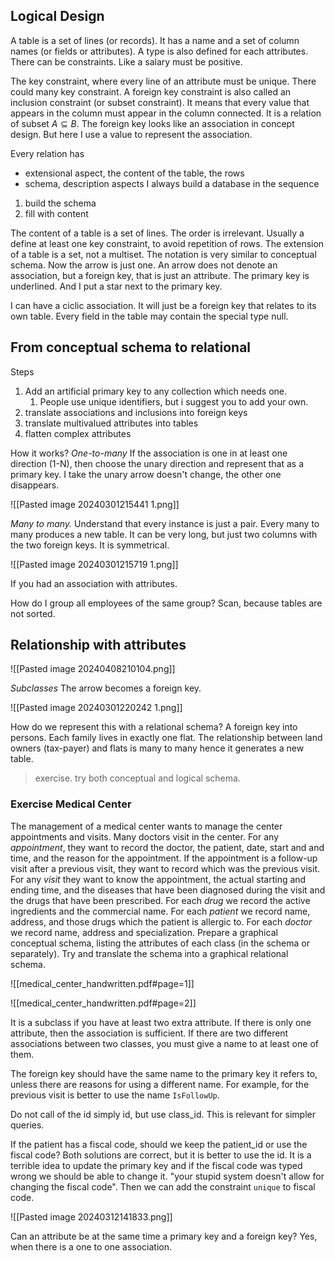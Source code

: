 
## Logical Design

A table is a set of lines (or records).
It has a name and a set of column names (or fields or attributes).
A type is also defined for each attributes.
There can be constraints. Like a salary must be positive.

The key constraint, where every line of an attribute must be unique. There could many key constraint.
A foreign key constraint is also called an inclusion constraint (or subset constraint). It means that every value that appears in the column must appear in the column connected. It is a relation of subset $A\subseteq B$.
The foreign key looks like an association in concept design. But here I use a value to represent the association.

Every relation has
- extensional aspect, the content of the table, the rows
- schema, description aspects
I always build a database in the sequence
1. build the schema
2. fill with content

The content of a table is a set of lines.
The order is irrelevant.
Usually a define at least one key constraint, to avoid repetition of rows.
The extension of a table is a set, not a multiset.
The notation is very similar to conceptual schema.
Now the arrow is just one. An arrow does not denote an association, but a foreign key, that is just an attribute.
The primary key is underlined. And I put a star next to the primary key.

I can have a ciclic association. It will just be a foreign key that relates to its own table. Every field in the table may contain the special type null. 

## From conceptual schema to relational
Steps
1. Add an artificial primary key to any collection which needs one.
	1. People use unique identifiers, but i suggest you to add your own.
2. translate associations and inclusions into foreign keys
3. translate multivalued attributes into tables
4. flatten complex attributes

How it works?
*One-to-many*
If the association is one in at least one direction (1-N), then choose the unary direction and represent that as a primary key.
I take the unary arrow doesn't change, the other one disappears.

![[Pasted image 20240301215441 1.png]]

*Many to many.*
Understand that every instance is just a pair.
Every many to many produces a new table.
It can be very long, but just two columns with the two foreign keys.
It is symmetrical.

![[Pasted image 20240301215719 1.png]]

If you had an association with attributes.


How do I group all employees of the same group? Scan, because tables are not sorted.

## Relationship with attributes
![[Pasted image 20240408210104.png]]

*Subclasses*
The arrow becomes a foreign key. 

![[Pasted image 20240301220242 1.png]]

How do we represent this with a relational schema?
A foreign key into persons.
Each family lives in exactly one flat.
The relationship between land owners (tax-payer) and flats is many to many hence it generates a new table.

> exercise. try both conceptual and logical schema.

### Exercise Medical Center

The management of a medical center wants to manage the center appointments and visits. Many doctors visit in the center. 
For any *appointment*, they want to record the doctor, the patient, date, start and and time, and the reason for the appointment. If the appointment is a follow-up visit after a previous visit, they want to record which was the previous visit. 
For any *visit* they want to know the appointment, the actual starting and ending time, and the diseases that have been diagnosed during the visit and the drugs that have been prescribed. 
For each *drug* we record the active ingredients and the commercial name. 
For each *patient* we record name, address, and those drugs which the patient is allergic to. 
For each *doctor* we record name, address and specialization. 
Prepare a graphical conceptual schema, listing the attributes of each class (in the schema or separately). Try and translate the schema into a graphical relational schema.

![[medical_center_handwritten.pdf#page=1]]

![[medical_center_handwritten.pdf#page=2]]

It is a subclass if you have at least two extra attribute. 
If there is only one attribute, then the association is sufficient.
If there are two different associations between two classes, you must give a name to at least one of them.

The foreign key should have the same name to the primary key it refers to, unless there are reasons for using a different name. For example, for the previous visit is better to use the name `IsFollowUp`.

Do not call of the id simply id, but use class_id.
This is relevant for simpler queries.

If the patient has a fiscal code, should we keep the patient_id or use the fiscal code? Both solutions are correct, but it is better to use the id. It is a terrible idea to update the primary key and if the fiscal code was typed wrong we should be able to change it. "your stupid system doesn't allow for changing the fiscal code". Then we can add the constraint `unique` to fiscal code.


![[Pasted image 20240312141833.png]]

Can an attribute be at the same time a primary key and a foreign key? Yes, when there is a one to one association.

